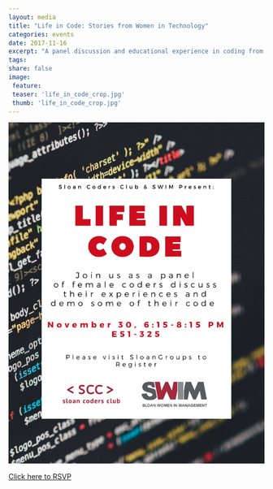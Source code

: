 ```yaml
---
layout: media
title: "Life in Code: Stories from Women in Technology"
categories: events
date: 2017-11-16
excerpt: "A panel discussion and educational experience in coding from a female perspective"
tags:
share: false
image:
 feature:
 teaser: 'life_in_code_crop.jpg'
 thumb: 'life_in_code_crop.jpg'
---
```


![](/images/life_in_code_flyer.jpg)

<a href='https://sloangroups.mit.edu/coders/rsvp?event_uid=12b8a72d46942242df342c345cee4f23'>Click here to RSVP</a>
